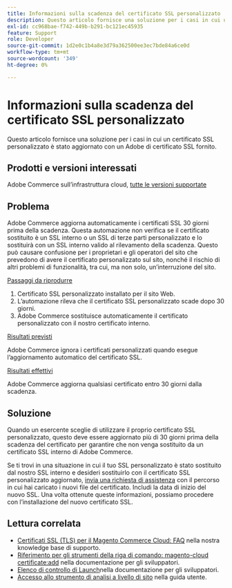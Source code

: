 ```yaml
---
title: Informazioni sulla scadenza del certificato SSL personalizzato
description: Questo articolo fornisce una soluzione per i casi in cui un certificato SSL personalizzato è stato aggiornato con un Adobe di certificato SSL fornito.
exl-id: cc968bae-f742-449b-b291-bc121ec45935
feature: Support
role: Developer
source-git-commit: 1d2e0c1b4a8e3d79a362500ee3ec7bde84a6ce0d
workflow-type: tm+mt
source-wordcount: '349'
ht-degree: 0%

---
```


# Informazioni sulla scadenza del certificato SSL personalizzato

Questo articolo fornisce una soluzione per i casi in cui un certificato SSL personalizzato è stato aggiornato con un Adobe di certificato SSL fornito.

## Prodotti e versioni interessati

Adobe Commerce sull’infrastruttura cloud, [tutte le versioni supportate](https://magento.com/sites/default/files/magento-software-lifecycle-policy.pdf)

## Problema

Adobe Commerce aggiorna automaticamente i certificati SSL 30 giorni prima della scadenza. Questa automazione non verifica se il certificato sostituito è un SSL interno o un SSL di terze parti personalizzato e lo sostituirà con un SSL interno valido al rilevamento della scadenza. Questo può causare confusione per i proprietari e gli operatori del sito che prevedono di avere il certificato personalizzato sul sito, nonché il rischio di altri problemi di funzionalità, tra cui, ma non solo, un’interruzione del sito.

<u>Passaggi da riprodurre</u>

1. Certificato SSL personalizzato installato per il sito Web.
1. L’automazione rileva che il certificato SSL personalizzato scade dopo 30 giorni.
1. Adobe Commerce sostituisce automaticamente il certificato personalizzato con il nostro certificato interno.

<u>Risultati previsti</u>

Adobe Commerce ignora i certificati personalizzati quando esegue l’aggiornamento automatico del certificato SSL.

<u>Risultati effettivi</u>

Adobe Commerce aggiorna qualsiasi certificato entro 30 giorni dalla scadenza.

## Soluzione

Quando un esercente sceglie di utilizzare il proprio certificato SSL personalizzato, questo deve essere aggiornato più di 30 giorni prima della scadenza del certificato per garantire che non venga sostituito da un certificato SSL interno di Adobe Commerce.

Se ti trovi in una situazione in cui il tuo SSL personalizzato è stato sostituito dal nostro SSL interno e desideri sostituirlo con il certificato SSL personalizzato aggiornato, [invia una richiesta di assistenza](/help/help-center-guide/help-center/magento-help-center-user-guide.md#submit-ticket) con il percorso in cui hai caricato i nuovi file del certificato. Includi la data di inizio del nuovo SSL. Una volta ottenute queste informazioni, possiamo procedere con l’installazione del nuovo certificato SSL.

## Lettura correlata

* [Certificati SSL (TLS) per il Magento Commerce Cloud: FAQ](/help/how-to/general/ssl-tls-certificates-for-magento-commerce-cloud-faq.md) nella nostra knowledge base di supporto.
* [Riferimento per gli strumenti della riga di comando: magento-cloud certificate:add](https://devdocs.magento.com/guides/v2.4/reference/cli/magento-cloud.html#certificateadd) nella documentazione per gli sviluppatori.
* [Elenco di controllo di Launch](https://devdocs.magento.com/cloud/live/site-launch-checklist.html)nella documentazione per gli sviluppatori.
* [Accesso allo strumento di analisi a livello di sito](https://docs.magento.com/user-guide/reports/site-wide-analysis-tool.html#step-2-access-site-wide-analysis-tool) nella guida utente.
